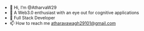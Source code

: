 - 👋 Hi, I’m @AtharvaW29
- 👀 A Web3.0 enthusiast with an eye out for cognitive applications
- 🌱 Full Stack  Developer
- 📫 How to reach me atharavawagh29101@gmail.com 

<!---
AtharvaW29/AtharvaW29 is a ✨ special ✨ repository because its `README.md` (this file) appears on your GitHub profile.
You can click the Preview link to take a look at your changes.
--->
